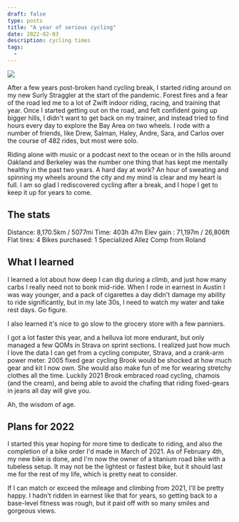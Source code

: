 ```yaml
---
draft: false
type: posts
title: "A year of serious cycling"
date: 2022-02-03
description: cycling times
tags:
  - 
---
```


![](/cycling.jpeg)

After a few years post-broken hand cycling break, I started riding around on my new Surly Straggler at the start of the pandemic. Forest fires and a fear of the road led me to a lot of Zwift indoor riding, racing, and training that year. Once I started getting out on the road, and felt confident going up bigger hills, I didn't want to get back on my trainer, and instead tried to find hours every day to explore the Bay Area on two wheels. I rode with a number of friends, like Drew, Salman, Haley, Andre, Sara, and Carlos over the course of 482 rides, but most were solo. 

Riding alone with music or a podcast next to the ocean or in the hills around Oakland and Berkeley was the number one thing that has kept me mentally healthy in the past two years. A hard day at work? An hour of sweating and spinning my wheels around the city and my mind is clear and my heart is full. I am so glad I rediscovered cycling after a break, and I hope I get to keep it up for years to come.

## The stats

Distance: 8,170.5km / 5077mi
Time: 403h 47m 
Elev gain	: 71,197m / 26,806ft
Flat tires: 4 
Bikes purchased: 1 Specialized Allez Comp from Roland

## What I learned

I learned a lot about how deep I can dig during a climb, and just how many carbs I really need not to bonk mid-ride. When I rode in earnest in Austin I was way younger, and a pack of cigarettes a day didn't damage my ability to ride significantly, but in my late 30s, I need to watch my water and take rest days. Go figure.

I also learned it's nice to go slow to the grocery store with a few panniers. 

I got a lot faster this year, and a helluva lot more endurant, but only managed a few QOMs in Strava on sprint sections. I realized just how much I love the data I can get from a cycling computer, Strava, and a crank-arm power meter. 2005 fixed gear cycling Brook would be shocked at how much gear and kit I now own. She would also make fun of me for wearing stretchy clothes all the time. Luckily 2021 Brook embraced road cycling, chamois (and the cream), and being able to avoid the chafing that riding fixed-gears in jeans all day will give you. 

Ah, the wisdom of age.

## Plans for 2022

I started this year hoping for more time to dedicate to riding, and also the completion of a bike order I'd made in March of 2021. As of February 4th, my new bike is done, and I'm now the owner of a titanium road bike with a tubeless setup. It may not be the lightest or fastest bike, but it should last me for the rest of my life, which is pretty neat to consider.

If I can match or exceed the mileage and climbing from 2021, I'll be pretty happy. I hadn't ridden in earnest like that for years, so getting back to a base-level fitness was rough, but it paid off with so many smiles and gorgeous views.